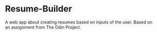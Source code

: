 # Resume-Builder
A web app about creating resumes based on inputs of the user. Based on an assignment from The Odin Project.
